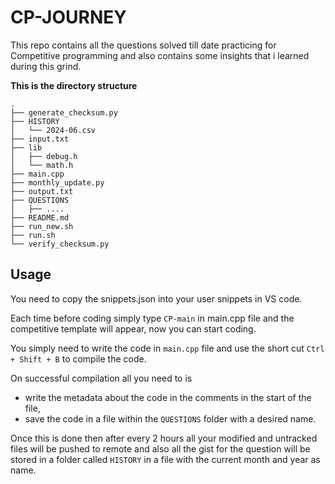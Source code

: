 # CP-JOURNEY
This repo contains all the questions solved till date practicing for Competitive programming and also contains some insights that i learned during this grind.

**This is the directory structure**

```
.
├── generate_checksum.py
├── HISTORY
│   └── 2024-06.csv
├── input.txt
├── lib
│   ├── debug.h
│   └── math.h
├── main.cpp
├── monthly_update.py
├── output.txt
├── QUESTIONS
│   ├── ....
├── README.md
├── run_new.sh
├── run.sh
└── verify_checksum.py
```

## Usage

You need to copy the snippets.json into your user snippets in VS code.

Each time before coding simply type `CP-main`  in main.cpp file and the competitive template will appear, now you can start coding.

You simply need to write the code in `main.cpp` file and use the short cut ``Ctrl + Shift + B``  to compile the code.

On successful compilation all you need to is
- write the metadata about the code in the comments in the start of the file,
- save the code in a file within the ``QUESTIONS`` folder with a desired name.

Once this is done then after every 2 hours all your modified and untracked files will be pushed to remote and also all the gist for the question will be stored in a folder called  `HISTORY` in a file with the current month and year as name.

